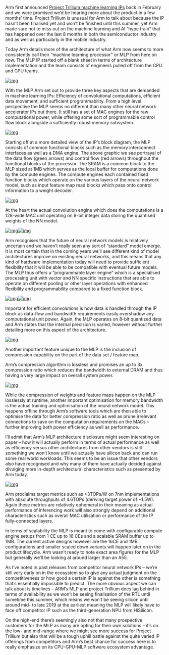 Arm first announced [Project Trillium machine learning IPs](https://www.anandtech.com/show/12427/arm-announces-trillium-machine-learning-ip) back in February and we were promised we’d be hearing more about the product in a few months’ time. Project Trillium is unusual for Arm to talk about because the IP hasn’t been finalised yet and won’t be finished until this summer, yet Arm made sure not to miss out on the machine learning and AI “hype train” that has happened over the last 8 months in both the semiconductor industry and as well as particularly in the mobile industry.

Today Arm details more of the architecture of what Arm now seems to more consistently call their “machine learning processor” or MLP from here on now. The MLP IP started off a blank sheet in terms of architecture implementation and the team consists of engineers pulled off from the CPU and GPU teams.

[![img](https://images.anandtech.com/doci/12791/2_575px.PNG)](https://images.anandtech.com/doci/12791/2.PNG)

With the MLP Arm set out to provide three key aspects that are demanded in machine learning IPs: Efficiency of convolutional computations, efficient data movement, and sufficient programmability. From a high level perspective the MLP seems no different than many other neural network accelerator IPs out there. It still has a set of MAC engines for the raw computational power, while offering some sort of programmable control flow block alongside a sufficiently robust memory subsystem.

[![img](https://images.anandtech.com/doci/12791/3_575px.PNG)](https://images.anandtech.com/doci/12791/3.PNG)

Starting off at a more detailed view of the IP’s block diagram, the MLP consists of common functional blocks such as the memory interconnect interfaces as well as a DMA engine. The above graphic we see portrayal of the data flow (green arrows) and control flow (red arrows) throughout the functional blocks of the processor. The SRAM is a common block to the MLP sized at 1MB which serves as the local buffer for computations done by the compute engines. The compute engines each contained fixed function blocks which operate on the various layers of the neural network model, such as input feature map read blocks which pass onto control information to a weight decoder.

[![img](https://images.anandtech.com/doci/12791/5_575px.PNG)](https://images.anandtech.com/doci/12791/5.PNG)

At the heart the actual convolution engine which does the computations is a 128-wide MAC unit operating on 8-bit integer data storing the quantised weights of the NN model.

[![img](https://images.anandtech.com/doci/12791/10_575px.PNG)](https://images.anandtech.com/doci/12791/10.PNG)[![img](https://images.anandtech.com/doci/12791/11_575px.PNG)](https://images.anandtech.com/doci/12791/11.PNG)

Arm recognises that the future of neural network models is relatively uncertain and we haven’t really seen any sort of “standard” model emerge. It is most certain that in the coming years we’ll see different kind of model architectures improve on existing neural networks, and this means that any kind of hardware implementation today will need to provide sufficient flexibility that it will be able to be compatible with eventual future models. The MLP thus offers a “programmable layer engine” which is a specialised processing unit with vector and NN specific instructions that are able to operate on different pooling or other layer operations with enhanced flexibility and programmability compared to a fixed function block.

[![img](https://images.anandtech.com/doci/12791/4_575px.PNG)](https://images.anandtech.com/doci/12791/4.PNG)[![img](https://images.anandtech.com/doci/12791/6_575px.PNG)](https://images.anandtech.com/doci/12791/6.PNG)

Important for efficient convolutions is how data is handled through the IP block as data-flow and bandwidth requirements easily overshadow any computational unit power. Again, the MLP operates on 8-bit quantized data and Arm states that the internal precision is varied, however without further detailing more on this aspect of the architecture.

[![img](https://images.anandtech.com/doci/12791/7_575px.PNG)](https://images.anandtech.com/doci/12791/7.PNG)

Another important feature unique to the MLP is the inclusion of compression capability on the part of the data set / feature map.

Arm’s compression algorithm is lossless and promises an up to 3x compression ratio which reduces the bandwidth to external DRAM and thus having a very large impact on overall system power.

[![img](https://images.anandtech.com/doci/12791/8_575px.PNG)](https://images.anandtech.com/doci/12791/8.PNG) 

While the compression of weights and feature maps happen on the MLP losslessly at runtime, another important optimisation for memory bandwidth is the actual training and optimisation of the neural network model. This happens offline through Arm’s software tools which are then able to optimise the data for better compression ratio as well as prune irrelevant connections to save on the computation requirements on the MACs – further improving both power efficiency as well as performance.

I’ll admit that Arm’s MLP architecture disclosure might seem interesting on paper – how it will actually perform in terms of actual performance as well as efficiency versus other architectures from other vendors is still something we won’t know until we actually have silicon back and can run some real world workloads. This seems to be an issue that other vendors also have recognised and why many of them have actually decided against divulging more in-depth architectural characteristics such as presented by Arm today.

[![img](https://images.anandtech.com/doci/12791/12_575px.PNG)](https://images.anandtech.com/doci/12791/12.PNG)

Arm proclaims target metrics such as >3TOPs/W on 7nm implementations with absolute throughputs of 4.6TOPs (deriving target power of ~1.5W). Again these metrics are relatively ephemeral in their meaning as actual performance of inferencing work will also strongly depend on additional characteristics such as overall MAC utilisation or performance of the IP fully-connected layers.

In terms of scalability the MLP is meant to come with configurable compute engine setups from 1 CE up to 16 CEs and a scalable SRAM buffer up to 1MB. The current active designs however are the 16CE and 1MB configurations and smaller scaled down variants will happen later on in the product lifecycle. Arm wasn’t ready to note exact area figures for the MLP but generally we’ll be looking at around larger than an A55.

As I’ve noted in past releases from competitor neural network IPs – we’re still very early on in the ecosystem so to give any actual judgment on the competitiveness or how good a certain IP is against the other is something that’s essentially impossible to predict. The more obvious aspect we can talk about is timelines – ARM’s MLP and project Trillium does lag behind in terms of availability as we won’t be seeing finalisation of the RTL until sometime this summer, which means we won’t be seeing silicon until around mid- to late 2019 at the earliest meaning the MLP will likely have to face off competitor IP such as the third-generation NPU from HiSilicon.

On the high-end there’s seemingly also not that many prospective customers for the MLP as many are opting for their own solutions – it’s on the low- and mid-range where we might see more success for Project Trillium but also that will be a tough uphill battle against the quite varied IP offerings from competitors and Arm’s best chance for success here is to really emphasize on its CPU-GPU-MLP software ecosystem advantage.